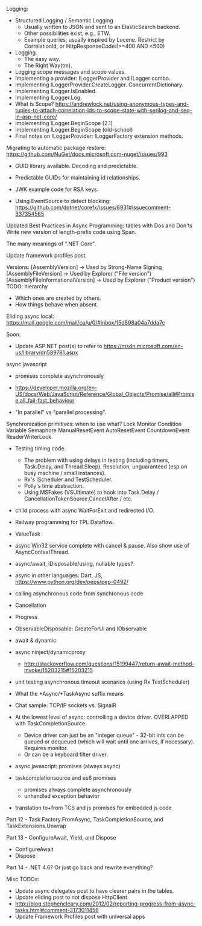Logging:
- Structured Logging / Semantic Logging
  - Usually written to JSON and sent to an ElasticSearch backend.
  - Other possibilities exist, e.g., ETW.
  - Example queries, usually inspired by Lucene. Restrict by CorrelationId, or HttpResponseCode:(>=400 AND <500)
- Logging.
  - The easy way.
  - The Right Way(tm).
- Logging scope messages and scope values.
- Implementing a provider: ILoggerProvider and ILogger combo.
- Implementing ILoggerProvider.CreateLogger. ConcurrentDictionary.
- Implementing ILogger.IsEnabled.
- Implementing ILogger.Log.
- What is Scope? https://andrewlock.net/using-anonymous-types-and-tuples-to-attach-correlation-ids-to-scope-state-with-serilog-and-seq-in-asp-net-core/
- Implementing ILogger.BeginScope (2.1)
- Implementing ILogger.BeginScope (old-school)
- Final notes on ILoggerProvider: ILoggerFactory extension methods.

Migrating to automatic package restore: https://github.com/NuGet/docs.microsoft.com-nuget/issues/993

- GUID library available. Decoding and predictable.
- Predictable GUIDs for maintaining id relationships.
- JWK example code for RSA keys.

- Using EventSource to detect blocking: https://github.com/dotnet/corefx/issues/8931#issuecomment-337354565

Updated Best Practices in Async Programming: tables with Dos and Don'ts
Write new version of length-prefix code using Span<T>.

The many meanings of ".NET Core".

Update framework profiles post.

Versions:
[AssemblyVersion] <AssemblyVersion/> -> Used by Strong-Name Signing
[AssemblyFileVersion] <FileVersion/> -> Used by Explorer ("File version")
[AssemblyFileInformationalVersion] <Version/> -> Used by Explorer ("Product version")
TODO: hierarchy
- Which ones are created by others.
- How things behave when absent.

Eliding async local: https://mail.google.com/mail/ca/u/0/#inbox/15d898a04a7dda7c

Soon:
- Update ASP.NET post(s) to refer to https://msdn.microsoft.com/en-us/library/dn589781.aspx

async javascript
- promises complete asynchronously
- https://developer.mozilla.org/en-US/docs/Web/JavaScript/Reference/Global_Objects/Promise/all#Promise.all_fail-fast_behaviour

- "In parallel" vs "parallel processing".

Synchronization primitives: when to use what?
Lock
Monitor
Condition Variable
Semaphore
ManualResetEvent
AutoResetEvent
CountdownEvent
ReaderWriterLock

- Testing timing code.
  - The problem with using delays in testing (including timers, Task.Delay, and Thread.Sleep). Resolution, unguaranteed (esp on busy machine / small instances).
  - Rx's IScheduler and TestScheduler.
  - Polly's time abstraction.
  - Using MSFakes (VSUltimate) to hook into Task.Delay / CancellationTokenSource.CancelAfter / etc.

- child process with async WaitForExit and redirected I/O.
- Railway programming for TPL Dataflow.
- ValueTask<T>
- async Win32 service complete with cancel & pause. Also show use of AsyncContextThread.
- async/await, IDisposable/using, nullable types?.
- async in other languages: Dart, JS, https://www.python.org/dev/peps/pep-0492/
- calling asynchronous code from synchronous code
- Cancellation
- Progress
- ObservableDisposable: CreateForUi and IObservable<T>
- await & dynamic
- async ninject/dynamicproxy
  - http://stackoverflow.com/questions/15199447/return-await-method-invoke/15203215#15203215
- unit testing asynchronous timeout scenarios (using Rx TestScheduler)
- What the *Async/*TaskAsync suffix means
- Chat sample: TCP/IP sockets vs. SignalR
- At the lowest level of async: controlling a device driver. OVERLAPPED with TaskCompletionSource.
  - Device driver can just be an "integer queue" - 32-bit ints can be queued or dequeued (which will wait until one arrives, if necessary). Requires monitor.
  - Or can be a keyboard filter driver.
- async javascript: promises (always async)
- taskcompletionsource and es6 promises
  - promises always complete asynchronously
  - unhandled exception behavior
- translation to+from TCS and js promises for embedded js code

Part 12 - Task.Factory.FromAsync, TaskCompletionSource, and TaskExtensions.Unwrap

Part 13 - ConfigureAwait, Yield, and Dispose
- ConfigureAwait
- Dispose

Part 14 - .NET 4.6? Or just go back and rewrite everything?

Misc TODOs:
- Update async delegates post to have clearer pairs in the tables.
- Update eliding post to not dispose HttpClient.
- http://blog.stephencleary.com/2012/02/reporting-progress-from-async-tasks.html#comment-3173011456
- Update Framework Profiles post with universal apps